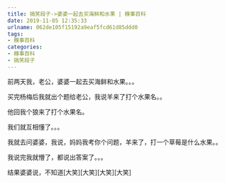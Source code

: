 ```yaml
---
title: 搞笑段子->婆婆一起去买海鲜和水果 | 糗事百科
date: 2019-11-05 12:35:33
urlname: 062de105f15192a9eaf5fcd61d85ddd0
tags: 
- 糗事百科
categories:
- 糗事百科
- 搞笑段子
---
```

前两天我，老公，婆婆一起去买海鲜和水果。。。

买完杨梅后我就出个题给老公，我说羊来了打个水果名。。

他回我个狼来了打个水果名。

我们就互相懂了。。。

我就去问婆婆，我说，妈妈我考你个问题，羊来了，打一个草莓是什么水果。。

我说完我就懵了，都说出答案了。。。

结果婆婆说，不知道[大笑][大笑][大笑][大笑]



